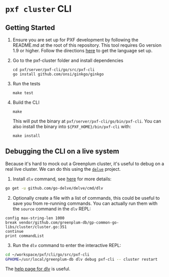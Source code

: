 # `pxf cluster` CLI

## Getting Started

1. Ensure you are set up for PXF development by following the README.md at the root of this repository. This tool requires Go version 1.9 or higher. Follow the directions [here](https://golang.org/doc/) to get the language set up.

1. Go to the pxf-cluster folder and install dependencies
   ```
   cd pxf/server/pxf-cli/go/src/pxf-cli
   go install github.com/onsi/ginkgo/ginkgo
   ```

1. Run the tests
   ```
   make test
   ```

1. Build the CLI
   ```
   make
   ```
   This will put the binary at `pxf/server/pxf-cli/go/bin/pxf-cli`. You can also install the binary into `${PXF_HOME}/bin/pxf-cli` with:
   ```
   make install
   ```

## Debugging the CLI on a live system

Because it's hard to mock out a Greenplum cluster, it's useful to debug on a real live cluster. We can do this using the [`delve`](https://github.com/go-delve/delve) project.

1. Install `dlv` command, see [here](https://github.com/go-delve/delve/blob/master/Documentation/installation/linux/install.md) for more details:

```bash
go get -u github.com/go-delve/delve/cmd/dlv
```

2. Optionally create a file with a list of commands, this could be useful to save you from re-running commands. You can actually run them with the `source` command in the `dlv` REPL:

```
config max-string-len 1000
break vendor/github.com/greenplum-db/gp-common-go-libs/cluster/cluster.go:351
continue
print commandList
```

3. Run the `dlv` command to enter the interactive REPL:

```bash
cd ~/workspace/pxf/cli/go/src/pxf-cli
GPHOME=/usr/local/greenplum-db dlv debug pxf-cli -- cluster restart
```

The [help page for dlv](https://github.com/go-delve/delve/tree/master/Documentation/cli) is useful.

